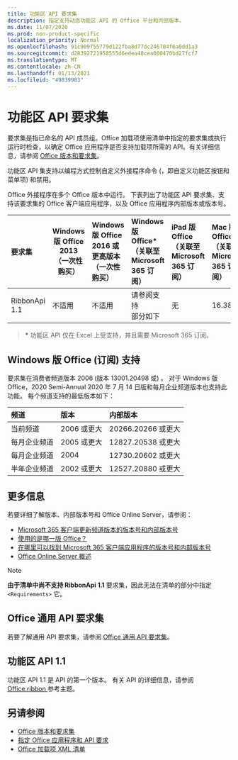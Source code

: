 ```yaml
---
title: 功能区 API 要求集
description: 指定支持动态功能区 API 的 Office 平台和内部版本。
ms.date: 11/07/2020
ms.prod: non-product-specific
localization_priority: Normal
ms.openlocfilehash: 91c909755779d122fba8d77dc246784f6a0dd1a3
ms.sourcegitcommit: d28392721958555d6edea48cea000470bd27fcf7
ms.translationtype: MT
ms.contentlocale: zh-CN
ms.lasthandoff: 01/13/2021
ms.locfileid: "49839983"
---
```

# <a name="ribbon-api-requirement-sets"></a>功能区 API 要求集

要求集是指已命名的 API 成员组。Office 加载项使用清单中指定的要求集或执行运行时检查，以确定 Office 应用程序是否支持加载项所需的 API。有关详细信息，请参阅 [Office 版本和要求集](../../develop/office-versions-and-requirement-sets.md)。

功能区 API 集支持以编程方式控制自定义外接程序命令 (，即自定义功能区按钮和菜单项) 和禁用。

Office 外接程序在多个 Office 版本中运行。 下表列出了功能区 API 要求集、支持该要求集的 Office 客户端应用程序，以及 Office 应用程序内部版本或版本号。

|  要求集  | Windows 版 Office 2013<br>（一次性购买） | Windows 版 Office 2016 或更高版本<br>（一次性购买）   | Windows 版 Office\*<br>（关联至 Microsoft 365 订阅） |  iPad 版 Office<br>（关联至 Microsoft 365 订阅）  |  Mac 版 Office\*<br>（关联至 Microsoft 365 订阅）  | Office 网页版\*  |  Office Online Server  |
|:-----|-----|:-----|:-----|:-----|:-----|:-----|:-----|
| RibbonApi 1.1  | 不适用 | 不适用 | 请参阅支持<br>部分如下 | 无 | 16.38 | 2020 年 11 月 | 无|

> **&#42;** 功能区 API 仅在 Excel 上受支持，并且需要 Microsoft 365 订阅。

## <a name="office-on-windows-subscription-support"></a>Windows 版 Office (订阅) 支持

要求集在消费者频道版本 2006 (版本 13001.20498 或) 。 对于 Windows 版 Office，2020 Semi-Annual 2020 年 7 月 14 日版和每月企业频道版本也支持此功能。 每个频道支持的最低版本如下：  

|频道 | 版本 | 内部版本|
|:-----|:-----|:-----|
|当前频道 | 2006 或更大 | 20266.20266 或更大|
|每月企业频道 | 2005 或更大 | 12827.20538 或更大|
|每月企业频道 | 2004 | 12730.20602 或更大|
|半年企业频道 | 2002 或更大 | 12527.20880 或更大|

## <a name="more-information"></a>更多信息

若要详细了解版本、内部版本号和 Office Online Server，请参阅：

- [Microsoft 365 客户端更新频道版本的版本号和内部版本号](https://support.office.com/article/version-and-build-numbers-of-update-channel-releases-ae942449-1fca-4484-898b-a933ea23def7)
- [使用的是哪一版 Office？](https://support.office.com/article/What-version-of-Office-am-I-using-932788b8-a3ce-44bf-bb09-e334518b8b19)
- [在哪里可以找到 Microsoft 365 客户端应用程序的版本号和内部版本号](https://support.office.com/article/version-and-build-numbers-of-update-channel-releases-ae942449-1fca-4484-898b-a933ea23def7)
- [Office Online Server 概述](/officeonlineserver/office-online-server-overview)

> [!NOTE]
> **由于清单中尚不支持 RibbonApi 1.1** 要求集，因此无法在清单的部分中指定 `<Requirements>` 它。


## <a name="office-common-api-requirement-sets"></a>Office 通用 API 要求集

若要了解通用 API 要求集，请参阅 [Office 通用 API 要求集](office-add-in-requirement-sets.md)。

## <a name="ribbon-api-11"></a>功能区 API 1.1

功能区 API 1.1 是 API 的第一个版本。 有关 API 的详细信息，请参阅 [Office.ribbon ](/javascript/api/office/office.ribbon) 参考主题。

## <a name="see-also"></a>另请参阅

- [Office 版本和要求集](../../develop/office-versions-and-requirement-sets.md)
- [指定 Office 应用程序和 API 要求](../../develop/specify-office-hosts-and-api-requirements.md)
- [Office 加载项 XML 清单](../../develop/add-in-manifests.md)